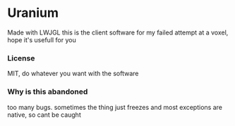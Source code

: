# Uranium
Made with LWJGL
this is the client software for my failed attempt at a voxel, hope it's usefull for you

### License
MIT, do whatever you want with the software

### Why is this abandoned
too many bugs. sometimes the thing just freezes and most exceptions are native, so cant be caught
